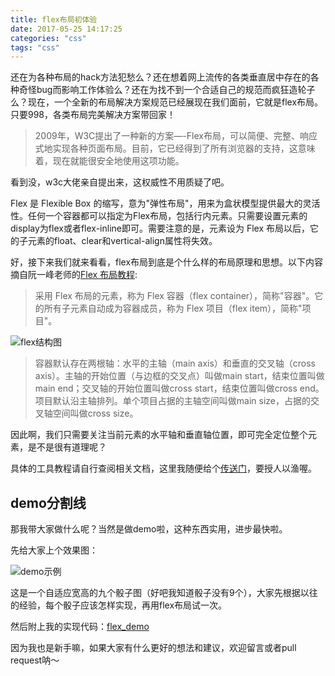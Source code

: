 ```yaml
---
title: flex布局初体验
date: 2017-05-25 14:17:25
categories: "css"
tags: "css"
---
```



还在为各种布局的hack方法犯愁么？还在想着网上流传的各类垂直居中存在的各种奇怪bug而影响工作体验么？还在为找不到一个合适自己的规范而疯狂造轮子么？现在，一个全新的布局解决方案规范已经展现在我们面前，它就是flex布局。只要998，各类布局完美解决方案带回家！

> 2009年，W3C提出了一种新的方案—-Flex布局，可以简便、完整、响应式地实现各种页面布局。目前，它已经得到了所有浏览器的支持，这意味着，现在就能很安全地使用这项功能。

看到没，w3c大佬亲自提出来，这权威性不用质疑了吧。

Flex 是 Flexible Box 的缩写，意为"弹性布局"，用来为盒状模型提供最大的灵活性。任何一个容器都可以指定为Flex布局，包括行内元素。只需要设置元素的display为flex或者flex-inline即可。需要注意的是，元素设为 Flex 布局以后，它的子元素的float、clear和vertical-align属性将失效。

好，接下来我们就来看看，flex布局到底是个什么样的布局原理和思想。以下内容摘自阮一峰老师的[Flex 布局教程](http://www.ruanyifeng.com/blog/2015/07/flex-grammar.html?utm_source=tuicool):

>采用 Flex 布局的元素，称为 Flex 容器（flex container），简称"容器"。它的所有子元素自动成为容器成员，称为 Flex 项目（flex item），简称"项目"。

![flex结构图](https://raw.githubusercontent.com/kelekexiao123/markdown-image/master/flex-02.png)

>容器默认存在两根轴：水平的主轴（main axis）和垂直的交叉轴（cross axis）。主轴的开始位置（与边框的交叉点）叫做main start，结束位置叫做main end；交叉轴的开始位置叫做cross start，结束位置叫做cross end。项目默认沿主轴排列。单个项目占据的主轴空间叫做main size，占据的交叉轴空间叫做cross size。

因此啊，我们只需要关注当前元素的水平轴和垂直轴位置，即可完全定位整个元素，是不是很有道理呢？

具体的工具教程请自行查阅相关文档，这里我随便给个[传送门](http://www.runoob.com/w3cnote/flex-grammar.html)，要授人以渔喔。

demo分割线
---

那我带大家做什么呢？当然是做demo啦，这种东西实用，进步最快啦。

先给大家上个效果图：

![demo示例](https://raw.githubusercontent.com/kelekexiao123/markdown-image/master/flex-01.png)

这是一个自适应宽高的九个骰子图（好吧我知道骰子没有9个），大家先根据以往的经验，每个骰子应该怎样实现，再用flex布局试一次。

然后附上我的实现代码：[flex_demo](https://github.com/kelekexiao123/markdown-image/blob/master/flex-test.html)

因为我也是新手嘛，如果大家有什么更好的想法和建议，欢迎留言或者pull request呐～


